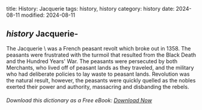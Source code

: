 title: History: Jacquerie
tags: history, history
category: history
date: 2024-08-11
modified: 2024-08-11

## _history_  Jacquerie-
The   Jacquerie \ was a French peasant
  revolt which broke out in   1358.
  The peasants were frustrated
  with the turmoil that resulted from the   Black Death
 and the
  Hundred Years' War.  The peasants were persecuted by both Merchants, who
  lived off of peasant lands as they traveled, and the military who had
  deliberate policies to lay waste to peasant lands.  Revolution was
  the natural result, however, the peasants were quickly quelled as
  the nobles exerted their power and authority, massacring and
  disbanding the rebels.



###### Download *this* dictionary as a Free eBook: [Download Now]({static}static/SerfHistoryDictionary.pdf)

